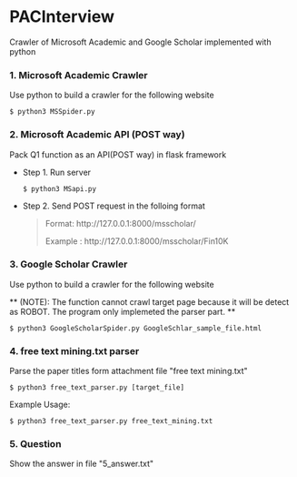 # PACInterview
Crawler of Microsoft Academic and Google Scholar implemented with python
###  1. Microsoft Academic Crawler
Use python to build a crawler for the following website
```
$ python3 MSSpider.py
```

### 2. Microsoft Academic API (POST way)
Pack Q1 function as an API(POST way) in flask framework
- Step 1. Run server
    ```
    $ python3 MSapi.py
    ```
 - Step 2. Send POST request in the folloing format
    > <p>Format: http://127.0.0.1:8000/msscholar/<query></p>
    > <p>Example : http://127.0.0.1:8000/msscholar/Fin10K</p>
### 3. Google Scholar Crawler
<p>Use python to build a crawler for the following website</p>
** (NOTE): The function cannot crawl target page because it will be detect as ROBOT. The program only implemeted the parser part. **

```
$ python3 GoogleScholarSpider.py GoogleSchlar_sample_file.html
```

### 4. free text mining.txt parser
Parse the paper titles form attachment file "free text mining.txt"
```
$ python3 free_text_parser.py [target_file]
```
Example Usage:
```
$ python3 free_text_parser.py free_text_mining.txt
```

### 5. Question
Show the answer in file "5_answer.txt"
